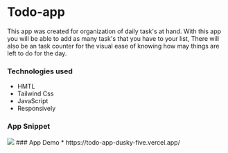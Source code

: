 # Todo-app
This app was created for organization of daily task's at hand. With this app you will be able to add as many task's that you have to your list, There will also be an task counter for the visual ease of knowing how may things are left to do for the day.
### Technologies used
* HMTL
* Tailwind Css
* JavaScript
* Responsively
### App Snippet
<img src="https://i.imgur.com/NnJyEfj.png">
### App Demo
* https://todo-app-dusky-five.vercel.app/
